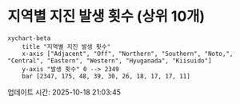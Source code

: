 # 지역별 지진 발생 횟수 (상위 10개)

```mermaid
xychart-beta
    title "지역별 지진 발생 횟수"
    x-axis ["Adjacent", "Off", "Northern", "Southern", "Noto,", "Central", "Eastern", "Western", "Hyuganada", "Kiisuido"]
    y-axis "발생 횟수" 0 --> 2349
    bar [2347, 175, 48, 39, 30, 26, 18, 17, 17, 11]
```

업데이트 시간: 2025-10-18 21:03:45
